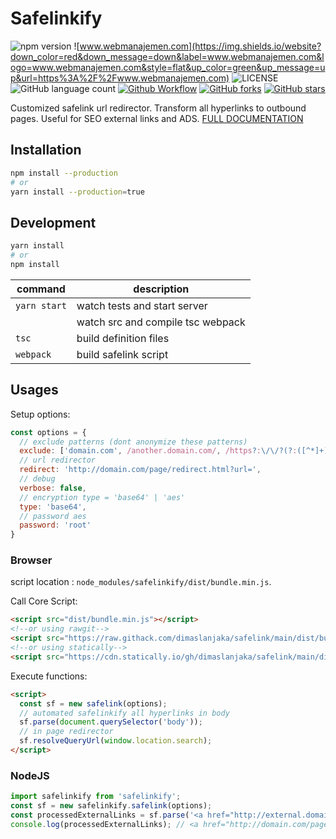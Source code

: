 # Safelinkify

![npm version](https://img.shields.io/npm/v/safelinkify?label=safelinkify&style=flat)
![www.webmanajemen.com](https://img.shields.io/website?down_color=red&down_message=down&label=www.webmanajemen.com&logo=www.webmanajemen.com&style=flat&up_color=green&up_message=up&url=https%3A%2F%2Fwww.webmanajemen.com)
![LICENSE](https://img.shields.io/npm/l/safelinkify)
![GitHub language count](https://img.shields.io/github/languages/count/dimaslanjaka/safelink)
[![Github Workflow](https://github.com/dimaslanjaka/safelink/actions/workflows/safelink.yml/badge.svg)](https://github.com/dimaslanjaka/safelink/actions/workflows/safelink.yml)
[![GitHub forks](https://img.shields.io/github/forks/dimaslanjaka/safelink)](https://github.com/dimaslanjaka/safelink/network)
[![GitHub stars](https://img.shields.io/github/stars/dimaslanjaka/safelink)](https://github.com/dimaslanjaka/safelink/stargazers)

Customized safelink url redirector. Transform all hyperlinks to outbound pages. Useful for SEO external links and ADS. [FULL DOCUMENTATION](https://www.webmanajemen.com/safelink/index.html)

## Installation

```bash
npm install --production
# or
yarn install --production=true
```

## Development

```bash
yarn install
# or
npm install
```

| command      | description                       |
| ------------ | --------------------------------- |
| `yarn start` | watch tests and start server      |
|  | watch src and compile tsc webpack |
| `tsc`        | build definition files            |
| `webpack`    | build safelink script             |

## Usages
Setup options:
```js
const options = {
  // exclude patterns (dont anonymize these patterns)
  exclude: ['domain.com', /another.domain.com/, /https?:\/\/?(?:([^*]+)\.)?webmanajemen\.com/, /([a-z0-9](?:[a-z0-9-]{1,61}[a-z0-9])?[.])*webmanajemen\.com/],
  // url redirector
  redirect: 'http://domain.com/page/redirect.html?url=',
  // debug
  verbose: false,
  // encryption type = 'base64' | 'aes'
  type: 'base64',
  // password aes
  password: 'root'
}
```
### Browser
script location : `node_modules/safelinkify/dist/bundle.min.js`.

Call Core Script:
```html
<script src="dist/bundle.min.js"></script>
<!--or using rawgit-->
<script src="https://raw.githack.com/dimaslanjaka/safelink/main/dist/bundle.min.js"></script>
<!--or using statically-->
<script src="https://cdn.statically.io/gh/dimaslanjaka/safelink/main/dist/bundle.min.js"></script>
```

Execute functions:
```html
<script>
  const sf = new safelink(options);
  // automated safelinkify all hyperlinks in body
  sf.parse(document.querySelector('body'));
  // in page redirector
  sf.resolveQueryUrl(window.location.search);
</script>
```
### NodeJS
```ts
import safelinkify from 'safelinkify';
const sf = new safelinkify.safelink(options);
const processedExternalLinks = sf.parse('<a href="http://external.domain.com>external</a>');
console.log(processedExternalLinks); // <a href="http://domain.com/page/redirect.html?url=ENCRYPTED_URL">external</a>
```

